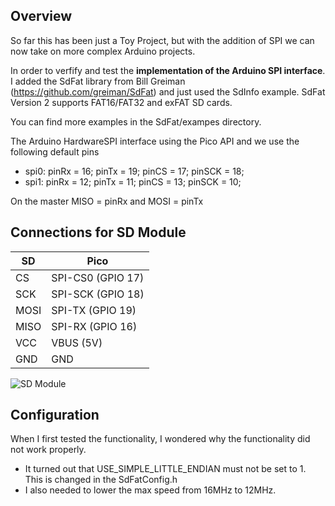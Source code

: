 
## Overview
So far this has been just a Toy Project, but with the addition of SPI we can now take on more complex Arduino projects.

In order to verfify and test the __implementation of the Arduino SPI interface__. I added the SdFat library from Bill Greiman (https://github.com/greiman/SdFat) and just used the SdInfo example. SdFat Version 2 supports FAT16/FAT32 and exFAT SD cards.

You can find more examples in the SdFat/exampes directory.

The Arduino HardwareSPI interface using the Pico API and we use the following default pins

- spi0:  pinRx = 16; pinTx = 19; pinCS = 17; pinSCK = 18;
- spi1:  pinRx = 12; pinTx = 11; pinCS = 13; pinSCK = 10;

On the master MISO = pinRx and MOSI = pinTx
 
## Connections for SD Module

 SD   | Pico              
------|-------------------
 CS   | SPI-CS0 (GPIO 17) 
 SCK  | SPI-SCK (GPIO 18) 
 MOSI | SPI-TX (GPIO 19)  
 MISO | SPI-RX (GPIO 16)  
 VCC  | VBUS (5V)         
 GND  | GND               

<img src="https://www.pschatzmann.ch/wp-content/uploads/2020/12/SD.jpeg" alt="SD Module">

## Configuration
When I first tested the functionality, I wondered why the functionality did not work properly. 

- It turned out that USE_SIMPLE_LITTLE_ENDIAN must not be set to 1. This is changed in the SdFatConfig.h
- I also needed to lower the max speed from 16MHz to 12MHz.
